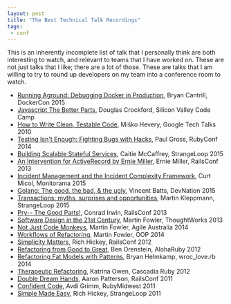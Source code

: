 ```yaml
---
layout: post
title: "The Best Technical Talk Recordings"
tags:
 - conf
---
```


This is an inherently incomplete list of talk that I personally think are both interesting to watch, and relevant to teams that I have worked on. These are not just talks that I like; there are a lot of those. These are talks that I am willing to try to round up developers on my team into a conference room to watch.

- [Running Aground: Debugging Docker in Production](https://www.youtube.com/watch?v=sYQ8j02wbCY), Bryan Cantrill, DockerCon 2015
- [Javascript The Better Parts](https://www.youtube.com/watch?v=Ji6NHEnNHcA), Douglas Crockford, Silicon Valley Code Camp
- [How to Write Clean, Testable Code](https://www.youtube.com/watch?v=XcT4yYu_TTs), Miško Hevery, Google Tech Talks 2010
- [Testing Isn't Enough: Fighting Bugs with Hacks](http://confreaks.tv/videos/rubyconf2014-testing-isn-t-enough-fighting-bugs-with-hacks), Paul Gross, RubyConf 2014
- [Building Scalable Stateful Services](https://www.youtube.com/watch?v=H0i_bXKwujQ), Caitie McCaffrey, StrangeLoop 2015
- [An Intervention for ActiveRecord by Ernie Miller](https://www.youtube.com/watch?v=yuh9COzp5vo), Ernie Miller, RailsConf 2013
- [Incident Management and the Incident Complexity Framework](https://vimeo.com/131385891), Curt Micol, Monitorama 2015
- [Golang: The good, the bad, & the ugly](https://www.youtube.com/watch?v=cMYhGNofHA4), Vincent Batts, DevNation 2015
- [Transactions: myths, surprises and opportunities](https://www.youtube.com/watch?v=5ZjhNTM8XU8), Martin Kleppmann, StrangeLoop 2015
- [Pry-- The Good Parts!](https://www.youtube.com/watch?v=jDXsEzOHb2M), Conrad Irwin, RailsConf 2013
- [Software Design in the 21st Century](https://www.youtube.com/watch?v=8kotnF6hfd8#t44m55s), Martin Fowler, ThoughtWorks 2013
- [Not Just Code Monkeys](http://www.infoq.com/presentations/healthy-social-environment), Martin Fowler, Agile Australia 2014
- [Workflows of Refactoring](https://www.youtube.com/watch?v=vqEg37e4Mkw), Martin Fowler, OOP 2014
- [Simplicity Matters](https://www.youtube.com/watch?v=rI8tNMsozo0), Rich Hickey, RailsConf 2012
- [Refactoring from Good to Great](http://confreaks.tv/videos/aloharuby2012-refactoring-from-good-to-great), Ben Orenstein, AlohaRuby 2012
- [Refactoring Fat Models with Patterns](https://www.youtube.com/watch?v=IqajIYxbPOI), Bryan Helmkamp, wroc_love.rb 2014
- [Therapeutic Refactoring](http://confreaks.tv/videos/cascadiaruby2012-therapeutic-refactoring), Katrina Owen, Cascadia Ruby 2012
- [Double Dream Hands](https://www.youtube.com/watch?v=kWOAHIpmLAI), Aaron Patterson, RailsConf 2011
- [Confident Code](http://confreaks.tv/videos/rubymidwest2011-confident-code), Avdi Grimm, RubyMidwest 2011
- [Simple Made Easy](http://www.infoq.com/presentations/Simple-Made-Easy), Rich Hickey, StrangeLoop 2011



